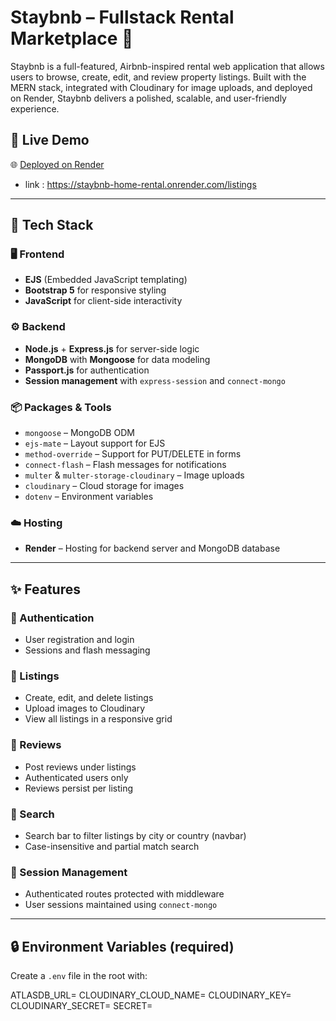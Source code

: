 # Staybnb – Fullstack Rental Marketplace 🏡

Staybnb is a full-featured, Airbnb-inspired rental web application that allows users to browse, create, edit, and review property listings. Built with the MERN stack, integrated with Cloudinary for image uploads, and deployed on Render, Staybnb delivers a polished, scalable, and user-friendly experience.

## 🚀 Live Demo
🌐 [Deployed on Render](https://staybnb-home-rental.onrender.com/listings)
- link : https://staybnb-home-rental.onrender.com/listings

---

## 🔧 Tech Stack

### 🖥️ Frontend
- **EJS** (Embedded JavaScript templating)
- **Bootstrap 5** for responsive styling
- **JavaScript** for client-side interactivity

### ⚙️ Backend
- **Node.js** + **Express.js** for server-side logic
- **MongoDB** with **Mongoose** for data modeling
- **Passport.js** for authentication
- **Session management** with `express-session` and `connect-mongo`

### 📦 Packages & Tools
- `mongoose` – MongoDB ODM
- `ejs-mate` – Layout support for EJS
- `method-override` – Support for PUT/DELETE in forms
- `connect-flash` – Flash messages for notifications
- `multer` & `multer-storage-cloudinary` – Image uploads
- `cloudinary` – Cloud storage for images
- `dotenv` – Environment variables

### ☁️ Hosting
- **Render** – Hosting for backend server and MongoDB database

---

## ✨ Features

### 👤 Authentication
- User registration and login
- Sessions and flash messaging

### 🏡 Listings
- Create, edit, and delete listings
- Upload images to Cloudinary
- View all listings in a responsive grid

### 💬 Reviews
- Post reviews under listings
- Authenticated users only
- Reviews persist per listing

### 🔎 Search
- Search bar to filter listings by city or country (navbar)
- Case-insensitive and partial match search

### 🔐 Session Management
- Authenticated routes protected with middleware
- User sessions maintained using `connect-mongo`

---

## 🔒 Environment Variables (required)

Create a `.env` file in the root with:

ATLASDB_URL=<your MongoDB connection string>
CLOUDINARY_CLOUD_NAME=<your Cloudinary name>
CLOUDINARY_KEY=<your Cloudinary key>
CLOUDINARY_SECRET=<your Cloudinary secret>
SECRET=<your session secret>
